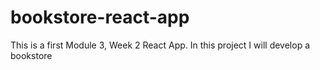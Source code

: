 # bookstore-react-app
This is a first Module 3, Week 2 React App. In this project I will develop a bookstore
